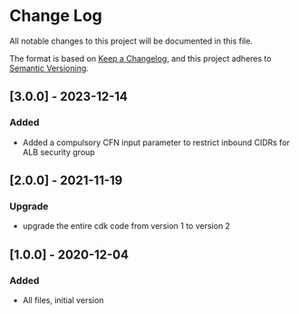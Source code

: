 # Change Log
All notable changes to this project will be documented in this file.

The format is based on [Keep a Changelog](https://keepachangelog.com/en/1.0.0/),
and this project adheres to [Semantic Versioning](https://semver.org/spec/v2.0.0.html).

## [3.0.0] - 2023-12-14
### Added
- Added a compulsory CFN input parameter to restrict inbound CIDRs for ALB security group
## [2.0.0] - 2021-11-19
### Upgrade
- upgrade the entire cdk code from version 1 to version 2
## [1.0.0] - 2020-12-04
### Added
- All files, initial version
